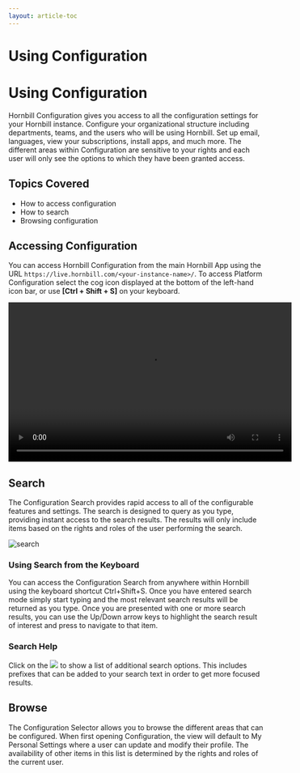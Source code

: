 ```yaml
---
layout: article-toc
---
```

# Using Configuration

# Using Configuration
Hornbill Configuration gives you access to all the configuration settings for your Hornbill instance. Configure your organizational structure including departments, teams, and the users who will be using Hornbill.  Set up email, languages, view your subscriptions, install apps, and much more. The different areas within Configuration are sensitive to your rights and each user will only see the options to which they have been granted access.

## Topics Covered
* How to access configuration
* How to search
* Browsing configuration

## Accessing Configuration
You can access Hornbill Configuration from the main Hornbill App using the URL `https://live.hornbill.com/<your-instance-name>/`. To access Platform Configuration select the cog icon displayed at the bottom of the left-hand icon bar, or use **[Ctrl + Shift + S]** on your keyboard.

<video width="560" height="315" controls>
  <source src="https://wiki.hornbill.com/images/5/58/Configuration.mp4" type="video/mp4">
  Video not supported in your browser
</video>

## Search
The Configuration Search provides rapid access to all of the configurable features and settings. The search is designed to query as you type, providing instant access to the search results. The results will only include items based on the rights and roles of the user performing the search.

![search]( _books/esp-config/images/search-config.png )

### Using Search from the Keyboard
You can access the Configuration Search from anywhere within Hornbill using the keyboard shortcut Ctrl+Shift+S. Once you have entered search mode simply start typing and the most relevant search results will be returned as you type. Once you are presented with one or more search results, you can use the Up/Down arrow keys to highlight the search result of interest and press <return> to navigate to that item.

### Search Help
Click on the <img src="_books/esp-config/images/search-help.png"> to show a list of additional search options. This includes prefixes that can be added to your search text in order to get more focused results.

## Browse
The Configuration Selector allows you to browse the different areas that can be configured. When first opening Configuration, the view will default to My Personal Settings where a user can update and modify their profile. The availability of other items in this list is determined by the rights and roles of the current user.